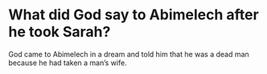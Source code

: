 # What did God say to Abimelech after he took Sarah?

God came to Abimelech in a dream and told him that he was a dead man because he had taken a man’s wife.
